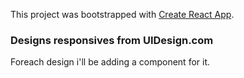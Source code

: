 This project was bootstrapped with [Create React App](https://github.com/facebook/create-react-app).

### Designs responsives from UIDesign.com

Foreach design i'll be adding a component for it.
